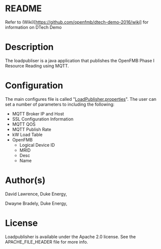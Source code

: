 # README #

Refer to (Wiki)[https://github.com/openfmb/dtech-demo-2016/wiki] for information on DTech Demo

# Description
The loadpubliser is a java application that publishes the OpenFMB Phase I Resource Reading using MQTT.

# Configuration
The main configures file is called "[LoadPublisher.properties](https://github.com/openfmb/openfmb-loadpublisher/blob/master/loadpublisher/LoadPublisher.properties)".  The user can set a number of parameters to including the following:
+ MQTT Broker IP and Host
+ SSL Configuration Information
+ MQTT QOS
+ MQTT Publish Rate
+ kW Load Table
+ OpenFMB
  + Logical Device ID
  + MRID 
  + Desc
  + Name

# Author(s)

David Lawrence, Duke Energy,  <email>

Dwayne Bradely, Duke Energy, <email>


# License

Loadpublisher is available under the Apache 2.0 license. See the APACHE_FILE_HEADER file for more info.
